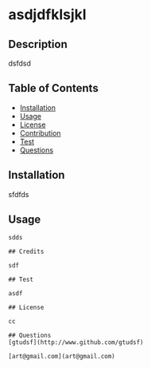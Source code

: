 # asdjdfklsjkl

## Description
dsfdsd

## Table of Contents 
- [Installation](#installation)
- [Usage](#usage)
- [License](#license)
- [Contribution](#Contribution)
- [Test](#test)
- [Questions](#questions)


## Installation
    
sfdfds


## Usage
    
    sdds
      
    ## Credits

    sdf

    ## Test

    asdf
    
    ## License
    
    cc 

    ## Questions
    [gtudsf](http://www.github.com/gtudsf)

    [art@gmail.com](art@gmail.com)

    
    